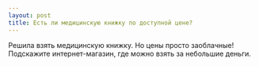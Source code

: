```yaml
---
layout: post 
title: Есть ли медицинскую книжку по доступной цене? 
--- 
```

Решила взять медицинскую книжку. Но цены просто заоблачные! Подскажите интернет-магазин, где можно взять за небольшие деньги. 